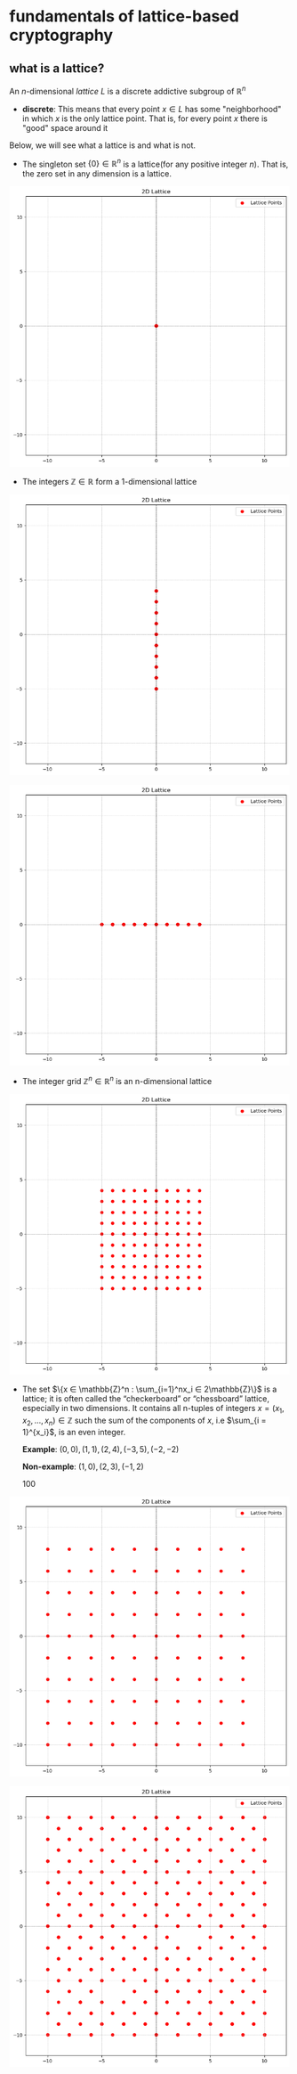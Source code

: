 # fundamentals of lattice-based cryptography

## what is a lattice?

An $n$-dimensional *lattice* $L$ is a discrete addictive subgroup of $\mathbb{R}^n$

- **discrete**: This means that every point $x \in L$ has some "neighborhood" in which $x$ is the only lattice point. That is, for every point $x$ there is "good" space around it

Below, we will see what a lattice is and what is not.

- The singleton set $\{0\} \in \mathbb{R}^n$ is a lattice(for any positive integer $n$). That is, the zero set in any dimension is a lattice.


    
![png](fundamentals%20copy_files/fundamentals%20copy_4_0.png)
    


- The integers $\mathbb{Z} \in \mathbb{R}$ form a 1-dimensional lattice


    
![png](fundamentals%20copy_files/fundamentals%20copy_6_0.png)
    



    
![png](fundamentals%20copy_files/fundamentals%20copy_6_1.png)
    


- The integer grid $\mathbb{Z}^n \in \mathbb{R}^n$ is an n-dimensional lattice


    
![png](fundamentals%20copy_files/fundamentals%20copy_8_0.png)
    


- The set $\{x ∈ \mathbb{Z}^n : \sum_{i=1}^nx_i ∈ 2\mathbb{Z}\}$ is a lattice; it is often called the “checkerboard” or “chessboard” lattice, especially in two dimensions. It contains all n-tuples of integers $x = (x_1, x_2,...,x_n) \in \mathbb{Z}$ such the sum of the components of $x$, i.e $\sum_{i = 1}^{x_i}$, is an even integer.

  **Example**: $(0,0),(1,1),(2,4),(−3,5),(−2,−2)$
  
  **Non-example**: $(1,0),(2,3),(−1,2)$

    100



    
![png](fundamentals%20copy_files/fundamentals%20copy_10_1.png)
    



    
![png](fundamentals%20copy_files/fundamentals%20copy_11_0.png)
    

